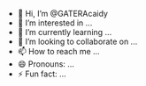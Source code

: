 - 👋 Hi, I’m @GATERAcaidy
- 👀 I’m interested in ...
- 🌱 I’m currently learning ...
- 💞️ I’m looking to collaborate on ...
- 📫 How to reach me ...
- 😄 Pronouns: ...
- ⚡ Fun fact: ...

<!---
GATERAcaidy/GATERAcaidy is a ✨ special ✨ repository because its `README.md` (this file) appears on your GitHub profile.
You can click the Preview link to take a look at your changes.
--->
